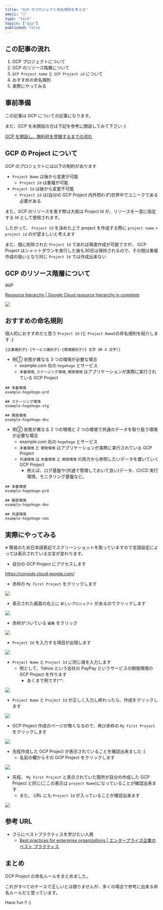 ```yaml
---
title: "GCP のプロジェクト命名規則を考える"
emoji: "🔰"
type: "tech"
topics: ["gcp"]
published: false
---
```


## この記事の流れ

1. GCP プロジェクトについて
1. GCP のリソース階層について
1. `GCP Project name` と `GCP Project id` について
1. おすすめの命名規則
1. 実際にやってみる

## 事前準備

この記事は GCP についての記事になります。

まだ、GCP を未開設の方は下記を参考に開設してみて下さい :)

[GCP を開設し、無料枠を登録するまでの流れ](https://zenn.dev/iganari/articles/000-gcp-free-tier)

## GCP の Project について

GCP のプロジェクトには以下の制約があります

+ `Project Name` は後から変更が可能
  + `Project Id` は重複が可能
+ `Project Id` は後から変更不可能
  + `Project Id` は(自分の GCP Project 内外問わず)世界中でユニークである必要がある

また、GCP のリソースを表す際は大抵は Project Id が、リソースを一意に指定する Id として使用されます。

したがって、 `Project Id` を決めた上で project を作成する際に `project name` = `project id` のが望ましいと考えます

また、既に削除された `Project Id` であれば再度作成が可能ですが、 GCP Project はシャットダウンを実行した後も30日は保持されるので、その間は重複作成の扱いとなり同じ `Project Id` では作成出来ない

## GCP のリソース階層について

WIP

[Resource hierarchy | Google Cloud resource hierarchy in complete](https://cloud.google.com/resource-manager/docs/cloud-platform-resource-hierarchy)

![](https://cloud.google.com/resource-manager/img/cloud-folders-hierarchy.png)

## おすすめの命名規則

個人的におすすめだと思う `Project Id` (と `Project Name`)の命名規則を紹介します :)

```
{企業識別子}-{サービス識別子}-{環境識別子(3 文字 OR 4 文字)}
```

+ 例① 状態が異なる 3 つの環境が必要な場合
  + example.com 社の `hogehoge` とサービス
  + `本番環境`, `ステージング環境`, `開発環境` はアプリケーションが実際に実行されている GCP Project

```
## 本番環境
example-hogehoge-prd

## ステージング環境
example-hogehoge-stg

## 開発環境
example-hogehoge-dev
```

+ 例② 状態が異なる 2 つの環境と 2 つの環境で共通のデータを取り扱う環境が必要な場合
  + example.com 社の `hogehoge` とサービス
  + `本番環境` と `開発環境` はアプリケーションが実際に実行されている GCP Project
  + `共通環境` は `本番環境` と `開発環境` の両方から参照したいデータを置いていく GCP Project
    + 例えば、ログ基盤や(共通で管理しておいて良い)データ、CI/CD 実行環境、モニタリング基盤など。

```
## 本番環境
example-hogehoge-prd

## 開発環境
example-hogehoge-dev

## 共通環境
example-hogehoge-cmn
```

## 実際にやってみる

※ 簡易のため日本語表記でスクリーンショットを取っていますので言語設定によっては表示されている文言が変わります。

+ 自分の GCP Project にアクセスします

https://console.cloud.google.com/

+ 赤枠の `My First Project` をクリックします

![](https://raw.githubusercontent.com/iganari/zenn-public/main/articles/images/001-gcp-project-name-rules/01.png)

+ 表示された画面の右上に `新しいプロジェクト` があるのでクリックします

![](https://raw.githubusercontent.com/iganari/zenn-public/main/articles/images/001-gcp-project-name-rules/02.png)

+ 赤枠がついている `編集` をクリック

![](https://raw.githubusercontent.com/iganari/zenn-public/main/articles/images/001-gcp-project-name-rules/03.png)

+ `Project Id` を入力する項目が出現します

![](https://raw.githubusercontent.com/iganari/zenn-public/main/articles/images/001-gcp-project-name-rules/04.png)

+ `Project Name` と `Project Id` に同じ値を入力します
  + 例として、Yahoo という会社の PayPay というサービスの開発環境の GCP Project を作ります
    + あくまで例です(^^:
    
![](https://raw.githubusercontent.com/iganari/zenn-public/main/articles/images/001-gcp-project-name-rules/05-1.png)

+ `Project Name` と `Project Id` が正しく入力し終わったら、作成をクリックします

![](https://raw.githubusercontent.com/iganari/zenn-public/main/articles/images/001-gcp-project-name-rules/05-1.png)

+ GCP Project 作成のページが無くなるので、再び赤枠の `My First Project` をクリックします

![](https://raw.githubusercontent.com/iganari/zenn-public/main/articles/images/001-gcp-project-name-rules/06.png)

+ 先程作成した GCP Project が表示されていることを確認出来ました :)
  + 名前の欄からその GCP Project をクリックします

![](https://raw.githubusercontent.com/iganari/zenn-public/main/articles/images/001-gcp-project-name-rules/07.png)

+ 先程、 `My First Project` と表示されていた箇所が自分の作成した GCP Project と同じ(ここの表示は `project Name`)になっていることが確認出来ます
  + また、 URL にも `Project Id` が入っていることが確認出来ます

![](https://raw.githubusercontent.com/iganari/zenn-public/main/articles/images/001-gcp-project-name-rules/08.png)

## 参考 URL

+ さらにベストプラクティスを学びたい人用
  + [Best practices for enterprise organizations | エンタープライズ企業のベスト プラクティス](https://cloud.google.com/docs/enterprise/best-practices-for-enterprise-organizations?hl=en)

## まとめ

GCP Project の命名ルールをまとめました。

これがすべてのケースで正しいとは限りませんが、多くの場合で参考に出来る命名ルールだと思っています。

Have fun !! :)
